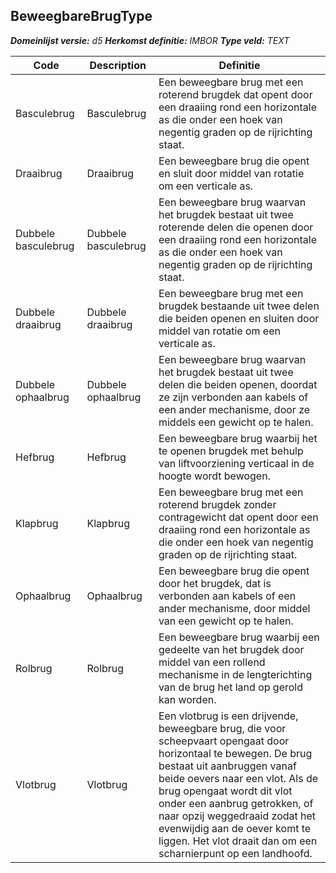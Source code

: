 ﻿## BeweegbareBrugType

*__Domeinlijst versie:__ d5*
*__Herkomst definitie:__ IMBOR*
*__Type veld:__ TEXT*

|__Code__ |__Description__ |__Definitie__	|
|	---	|	---	|   ---	| 
| Basculebrug | Basculebrug | Een beweegbare brug met een roterend brugdek dat opent door een draaiing rond een horizontale as die onder een hoek van negentig graden op de rijrichting staat. |
| Draaibrug | Draaibrug | Een beweegbare brug die opent en sluit door middel van rotatie om een verticale as. |
| Dubbele basculebrug | Dubbele basculebrug | Een beweegbare brug waarvan het brugdek bestaat uit twee roterende delen die openen door een draaiing rond een horizontale as die onder een hoek van negentig graden op de rijrichting staat. |
| Dubbele draaibrug | Dubbele draaibrug | Een beweegbare brug met een brugdek bestaande uit twee delen die beiden openen en sluiten door middel van rotatie om een verticale as. |
| Dubbele ophaalbrug | Dubbele ophaalbrug | Een beweegbare brug waarvan het brugdek bestaat uit twee delen die beiden openen, doordat ze zijn verbonden aan kabels of een ander mechanisme, door ze middels een gewicht op te halen. |
| Hefbrug | Hefbrug | Een beweegbare brug waarbij het te openen brugdek met behulp van liftvoorziening verticaal in de hoogte wordt bewogen. |
| Klapbrug | Klapbrug | Een beweegbare brug met een roterend brugdek zonder contragewicht dat opent door een draaiing rond een horizontale as die onder een hoek van negentig graden op de rijrichting staat. |
| Ophaalbrug | Ophaalbrug | Een beweegbare brug die opent door het brugdek, dat is verbonden aan kabels of een ander mechanisme, door middel van een gewicht op te halen. |
| Rolbrug | Rolbrug | Een beweegbare brug waarbij een gedeelte van het brugdek door middel van een rollend mechanisme in de lengterichting van de brug het land op gerold kan worden. |
| Vlotbrug | Vlotbrug | Een vlotbrug is een drijvende, beweegbare brug, die voor scheepvaart opengaat door horizontaal te bewegen. De brug bestaat uit aanbruggen vanaf beide oevers naar een vlot. Als de brug opengaat wordt dit vlot onder een aanbrug getrokken, of naar opzij weggedraaid zodat het evenwijdig aan de oever komt te liggen. Het vlot draait dan om een scharnierpunt op een landhoofd. |
